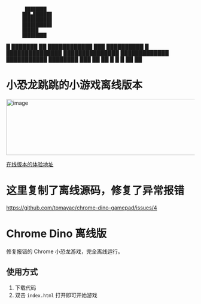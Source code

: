            ████████
          ███▄███████
          ███████████
          ███████████
          ██████
          █████████
█       ███████
██    ████████████
███  ██████████  █
███████████████
███████████████
 █████████████
  ███████████
    ████████
     ███  ██
     ██    █
     █     █
     ██    ██
     
# 小恐龙跳跳的小游戏离线版本

<img width="600" height="150" alt="image" src="https://github.com/user-attachments/assets/983b6dbb-f99e-44c8-9988-76beb7be5dd7" />

[在线版本的体验地址](https://chromedino.com/)

# 这里复制了离线源码，修复了异常报错

https://github.com/tomayac/chrome-dino-gamepad/issues/4

# Chrome Dino 离线版

修复报错的 Chrome 小恐龙游戏，完全离线运行。

## 使用方式

1. 下载代码
2. 双击 `index.html` 打开即可开始游戏
